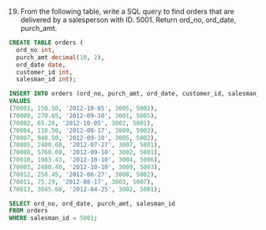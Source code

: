 19. From the following table, write a SQL query to find orders that are
delivered by a salesperson with ID. 5001. Return ord_no, ord_date,
purch_amt.

```sql
CREATE TABLE orders (
  ord_no int,
  purch_amt decimal(10, 2),
  ord_date date,
  customer_id int,
  salesman_id int);

INSERT INTO orders (ord_no, purch_amt, ord_date, customer_id, salesman_id)
VALUES 
(70001, 150.50, '2012-10-05', 3005, 5002),
(70009, 270.65, '2012-09-10', 3001, 5005),
(70002, 65.26, '2012-10-05', 3002, 5001),
(70004, 110.50, '2012-08-17', 3009, 5003),
(70007, 948.50, '2012-09-10', 3005, 5002),
(70005, 2400.60, '2012-07-27', 3007, 5001),
(70008, 5760.00, '2012-09-10', 3002, 5001),
(70010, 1983.43, '2012-10-10', 3004, 5006),
(70003, 2480.40, '2012-10-10', 3009, 5003),
(70012, 250.45, '2012-06-27', 3008, 5002),
(70011, 75.29, '2012-08-17', 3003, 5007),
(70013, 3045.60, '2012-04-25', 3002, 5001);
```

```sql
SELECT ord_no, ord_date, purch_amt, salesman_id
FROM orders
WHERE salesman_id = 5001;
```